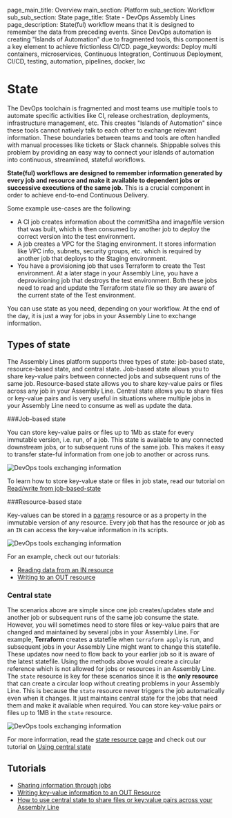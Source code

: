 page_main_title: Overview
main_section: Platform
sub_section: Workflow
sub_sub_section: State
page_title: State - DevOps Assembly Lines
page_description: State(ful) workflow means that it is designed to remember the data from preceding events. Since DevOps automation is creating "Islands of Automation" due to fragmented tools, this component is a key element to achieve frictionless CI/CD.
page_keywords: Deploy multi containers, microservices, Continuous Integration, Continuous Deployment, CI/CD, testing, automation, pipelines, docker, lxc

# State

The DevOps toolchain is fragmented and most teams use multiple tools to automate specific activities like CI, release orchestration, deployments, infrastructure management, etc. This creates "Islands of Automation" since these tools cannot natively talk to each other to exchange relevant information. These boundaries between teams and tools are often handled with manual processes like tickets or Slack channels. Shippable solves this problem by providing an easy way to connect your islands of automation into continuous, streamlined, stateful workflows.

**State(ful) workflows are designed to remember information generated by every job and resource and make it available to dependent jobs or successive executions of the same job.** This is a crucial component in order to achieve end-to-end Continuous Delivery.

Some example use-cases are the following:

* A CI job creates information about the commitSha and image/file version that was built, which is then consumed by another job to deploy the correct version into the test environment.
* A job creates a VPC for the Staging environment. It stores information like  VPC info, subnets, security groups, etc. which is required by another job that deploys to the Staging environment.
* You have a provisioning job that uses Terraform to create the Test environment. At a later stage in your Assembly Line, you have a deprovisioning job that destroys the test environment. Both these jobs need to read and update the Terraform state file so they are aware of the current state of the Test environment.

You can use state as you need, depending on your workflow. At the end of the day, it is just a way for jobs in your Assembly Line to exchange information.

<a name="types"></a>
## Types of state

The Assembly Lines platform supports three types of state: job-based state, resource-based state, and central state. Job-based state allows you to share key-value pairs between connected jobs and subsequent runs of the same job. Resource-based state allows you to share key-value pairs or files across any job in your Assembly Line. Central state allows you to share files or key-value pairs and is very useful in situations where multiple jobs in your Assembly Line need to consume as well as update the data.

###Job-based state

You can store key-value pairs or files up to 1Mb as state for every immutable version, i.e. run, of a job. This state is available to any connected downstream jobs, or to subsequent runs of the same job. This makes it easy to transfer state-ful information from one job to another or across runs.

<img src="/images/platform/workflow/job-based-state.png" alt="DevOps tools exchanging information">

To learn how to store key-value state or files in job state, read our tutorial on [Read/write from job-based-state](/platform/tutorial/workflow/sharing-data-between-jobs/)

###Resource-based state

Key-values can be stored in a [params](/platform/workflow/resource/params/) resource or as a property in the immutable version of any resource. Every job that has the resource or job as an `IN` can access the key-value information in its scripts.

<img src="/images/platform/workflow/resource-based-state.png" alt="DevOps tools exchanging information">

For an example, check out our tutorials:

* [Reading data from an IN resource](/platform/tutorial/workflow/access-resource-data)
* [Writing to an OUT resource](/platform/tutorial/workflow/writing-keyvalues-to-output-resource/)   

### Central state

The scenarios above are simple since one job creates/updates state and another job or subsequent runs of the same job consume the state. However, you will sometimes need to store files or key-value pairs that are changed and maintained by several jobs in your Assembly Line.
For example, **Terraform** creates a statefile when `terraform apply` is run, and subsequent jobs in your Assembly Line might want to change this statefile. These updates now need to flow back to your earlier job so it is aware of the latest statefile. Using the methods above would create a circular reference which is not allowed for jobs or resources in an Assembly Line.
The `state` resource is key for these scenarios since it is the **only resource** that can create a circular loop without creating problems in your Assembly Line. This is because the `state` resource never triggers the job automatically even when it changes. It just maintains central state for the jobs that need them and make it available when required. You can store key-value pairs or files up to 1MB in the `state` resource.

<img src="/images/platform/workflow/shared-state-resource.png" alt="DevOps tools exchanging information">

For more information, read the [state resource page](/platform/workflow/resource/state/) and check out our tutorial on [Using central state](/platform/tutorial/workflow/using-central-state.md)


## Tutorials
* [Sharing information through jobs](/platform/tutorial/workflow/sharing-data-between-jobs.md)
* [Writing key-value information to an OUT Resource](/platform/tutorial/workflow/writing-keyvalues-to-output-resource.md)
* [How to use central state to share files or key:value pairs across your Assembly Line](/platform/tutorial/workflow/using-central-state.md)
